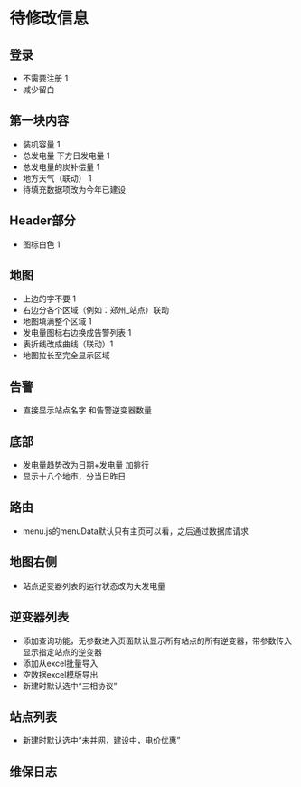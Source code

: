 # 待修改信息

## 登录

* 不需要注册 1
* 减少留白

## 第一块内容

* 装机容量 1
* 总发电量  下方日发电量 1
* 总发电量的炭补偿量 1
* 地方天气（联动） 1
* 待填充数据项改为今年已建设

## Header部分

* 图标白色 1

## 地图

* 上边的字不要 1
* 右边分各个区域（例如：郑州_站点）联动
* 地图填满整个区域 1
* 发电量图标右边换成告警列表 1
* 表折线改成曲线（联动）1
* 地图拉长至完全显示区域

## 告警  

* 直接显示站点名字 和告警逆变器数量

## 底部  

* 发电量趋势改为日期+发电量 加排行
* 显示十八个地市，分当日昨日

## 路由

* menu.js的menuData默认只有主页可以看，之后通过数据库请求

## 地图右侧

* 站点逆变器列表的运行状态改为天发电量

## 逆变器列表

* 添加查询功能，无参数进入页面默认显示所有站点的所有逆变器，带参数传入显示指定站点的逆变器
* 添加从excel批量导入
* 空数据excel模版导出
* 新建时默认选中“三相协议”

## 站点列表

* 新建时默认选中“未并网，建设中，电价优惠”

## 维保日志


